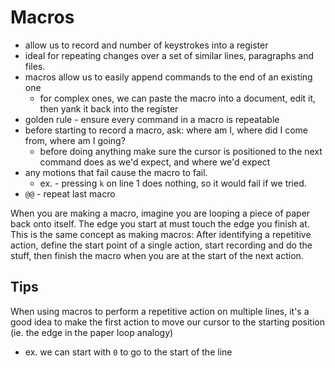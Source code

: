 
# Macros
- allow us to record and number of keystrokes into a register
- ideal for repeating changes over a set of similar lines, paragraphs and files.
- macros allow us to easily append commands to the end of an existing one
    - for complex ones, we can paste the macro into a document, edit it, then yank it back into the register
- golden rule - ensure every command in a macro is repeatable
- before starting to record a macro, ask: where am I, where did I come from, where am I going?
    -  before doing anything make sure the cursor is positioned to the next command does as we'd expect, and where we'd expect
- any motions that fail cause the macro to fail.
    - ex. - pressing `k` on line 1 does nothing, so it would fail if we tried.
- `@@` - repeat last macro

When you are making a macro, imagine you are looping a piece of paper back onto itself. The edge you start at must touch the edge you finish at. This is the same concept as making macros: After identifying a repetitive action, define the start point of a single action, start recording and do the stuff, then finish the macro when you are at the start of the next action.

## Tips

When using macros to perform a repetitive action on multiple lines, it's a good idea to make the first action to move our cursor to the starting position (ie. the edge in the paper loop analogy)
- ex. we can start with `0` to go to the start of the line
